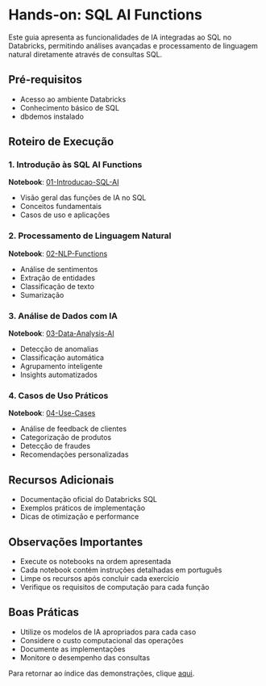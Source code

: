 # Hands-on: SQL AI Functions

Este guia apresenta as funcionalidades de IA integradas ao SQL no Databricks, permitindo análises avançadas e processamento de linguagem natural diretamente através de consultas SQL.

## Pré-requisitos
- Acesso ao ambiente Databricks
- Conhecimento básico de SQL
- dbdemos instalado

## Roteiro de Execução

### 1. Introdução às SQL AI Functions
**Notebook**: <a href="$./sql-ai-functions/01-Introducao-SQL-AI">01-Introducao-SQL-AI</a>
- Visão geral das funções de IA no SQL
- Conceitos fundamentais
- Casos de uso e aplicações

### 2. Processamento de Linguagem Natural
**Notebook**: <a href="$./sql-ai-functions/02-NLP-Functions">02-NLP-Functions</a>
- Análise de sentimentos
- Extração de entidades
- Classificação de texto
- Sumarização

### 3. Análise de Dados com IA
**Notebook**: <a href="$./sql-ai-functions/03-Data-Analysis-AI">03-Data-Analysis-AI</a>
- Detecção de anomalias
- Classificação automática
- Agrupamento inteligente
- Insights automatizados

### 4. Casos de Uso Práticos
**Notebook**: <a href="$./sql-ai-functions/04-Use-Cases">04-Use-Cases</a>
- Análise de feedback de clientes
- Categorização de produtos
- Detecção de fraudes
- Recomendações personalizadas

## Recursos Adicionais
- Documentação oficial do Databricks SQL
- Exemplos práticos de implementação
- Dicas de otimização e performance

## Observações Importantes
- Execute os notebooks na ordem apresentada
- Cada notebook contém instruções detalhadas em português
- Limpe os recursos após concluir cada exercício
- Verifique os requisitos de computação para cada função

## Boas Práticas
- Utilize os modelos de IA apropriados para cada caso
- Considere o custo computacional das operações
- Documente as implementações
- Monitore o desempenho das consultas

Para retornar ao índice das demonstrações, clique <a href="$./README.md">aqui</a>. 